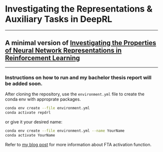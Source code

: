# Investigating the Representations & Auxiliary Tasks in DeepRL
----
## A minimal version of [Investigating the Properties of Neural Network Representations in Reinforcement Learning](https://arxiv.org/abs/2203.15955)
----

### Instructions on how to run and my bachelor thesis report will be added soon.

After cloning the repository, use the `environment.yml` file to create the conda env with approprate packages.

```bash
conda env create --file environment.yml
conda activate repdrl
```

or give it your desired name:

```bash
conda env create --file environment.yml --name YourName
conda activate YourName
```

Refer to [my blog post](https://arya-ebrahimi.github.io/posts/fuzzy-tiling-activations/) for more information about FTA activation function.
